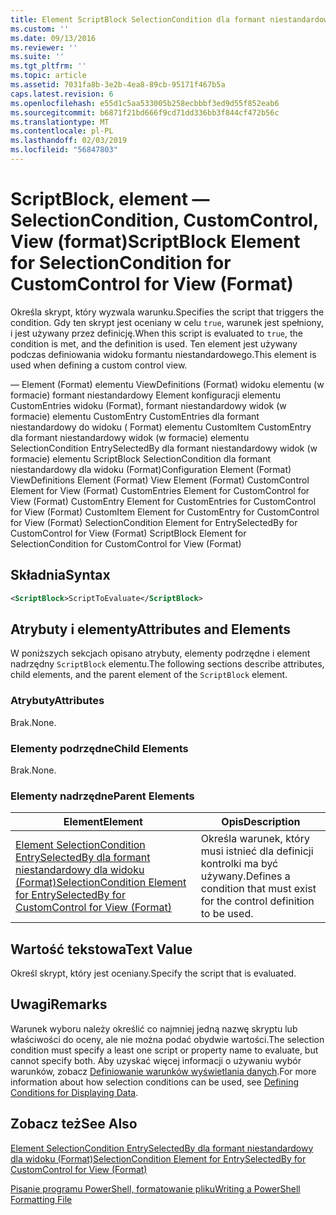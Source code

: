 ```yaml
---
title: Element ScriptBlock SelectionCondition dla formant niestandardowy dla widoku (Format) | Dokumentacja firmy Microsoft
ms.custom: ''
ms.date: 09/13/2016
ms.reviewer: ''
ms.suite: ''
ms.tgt_pltfrm: ''
ms.topic: article
ms.assetid: 7031fa8b-3e2b-4ea8-89cb-95171f467b5a
caps.latest.revision: 6
ms.openlocfilehash: e55d1c5aa533005b258ecbbbf3ed9d55f852eab6
ms.sourcegitcommit: b6871f21bd666f9cd71dd336bb3f844cf472b56c
ms.translationtype: MT
ms.contentlocale: pl-PL
ms.lasthandoff: 02/03/2019
ms.locfileid: "56847803"
---
```

# <a name="scriptblock-element-for-selectioncondition-for-customcontrol-for-view-format"></a><span data-ttu-id="02403-102">ScriptBlock, element — SelectionCondition, CustomControl, View (format)</span><span class="sxs-lookup"><span data-stu-id="02403-102">ScriptBlock Element for SelectionCondition for CustomControl for View (Format)</span></span>

<span data-ttu-id="02403-103">Określa skrypt, który wyzwala warunku.</span><span class="sxs-lookup"><span data-stu-id="02403-103">Specifies the script that triggers the condition.</span></span> <span data-ttu-id="02403-104">Gdy ten skrypt jest oceniany w celu `true`, warunek jest spełniony, i jest używany przez definicję.</span><span class="sxs-lookup"><span data-stu-id="02403-104">When this script is evaluated to `true`, the condition is met, and the definition is used.</span></span> <span data-ttu-id="02403-105">Ten element jest używany podczas definiowania widoku formantu niestandardowego.</span><span class="sxs-lookup"><span data-stu-id="02403-105">This element is used when defining a custom control view.</span></span>

<span data-ttu-id="02403-106">— Element (Format) elementu ViewDefinitions (Format) widoku elementu (w formacie) formant niestandardowy Element konfiguracji elementu CustomEntries widoku (Format), formant niestandardowy widok (w formacie) elementu CustomEntry CustomEntries dla formant niestandardowy do widoku ( Format) elementu CustomItem CustomEntry dla formant niestandardowy widok (w formacie) elementu SelectionCondition EntrySelectedBy dla formant niestandardowy widok (w formacie) elementu ScriptBlock SelectionCondition dla formant niestandardowy dla widoku (Format)</span><span class="sxs-lookup"><span data-stu-id="02403-106">Configuration Element (Format) ViewDefinitions Element (Format) View Element (Format) CustomControl Element for View (Format) CustomEntries Element for CustomControl for View (Format) CustomEntry Element for CustomEntries for CustomControl for View (Format) CustomItem Element for CustomEntry for CustomControl for View (Format) SelectionCondition Element for EntrySelectedBy for CustomControl for View (Format) ScriptBlock Element for SelectionCondition for CustomControl for View (Format)</span></span>

## <a name="syntax"></a><span data-ttu-id="02403-107">Składnia</span><span class="sxs-lookup"><span data-stu-id="02403-107">Syntax</span></span>

```xml
<ScriptBlock>ScriptToEvaluate</ScriptBlock>
```

## <a name="attributes-and-elements"></a><span data-ttu-id="02403-108">Atrybuty i elementy</span><span class="sxs-lookup"><span data-stu-id="02403-108">Attributes and Elements</span></span>

<span data-ttu-id="02403-109">W poniższych sekcjach opisano atrybuty, elementy podrzędne i element nadrzędny `ScriptBlock` elementu.</span><span class="sxs-lookup"><span data-stu-id="02403-109">The following sections describe attributes, child elements, and the parent element of the `ScriptBlock` element.</span></span>

### <a name="attributes"></a><span data-ttu-id="02403-110">Atrybuty</span><span class="sxs-lookup"><span data-stu-id="02403-110">Attributes</span></span>

<span data-ttu-id="02403-111">Brak.</span><span class="sxs-lookup"><span data-stu-id="02403-111">None.</span></span>

### <a name="child-elements"></a><span data-ttu-id="02403-112">Elementy podrzędne</span><span class="sxs-lookup"><span data-stu-id="02403-112">Child Elements</span></span>

<span data-ttu-id="02403-113">Brak.</span><span class="sxs-lookup"><span data-stu-id="02403-113">None.</span></span>

### <a name="parent-elements"></a><span data-ttu-id="02403-114">Elementy nadrzędne</span><span class="sxs-lookup"><span data-stu-id="02403-114">Parent Elements</span></span>

|<span data-ttu-id="02403-115">Element</span><span class="sxs-lookup"><span data-stu-id="02403-115">Element</span></span>|<span data-ttu-id="02403-116">Opis</span><span class="sxs-lookup"><span data-stu-id="02403-116">Description</span></span>|
|-------------|-----------------|
|[<span data-ttu-id="02403-117">Element SelectionCondition EntrySelectedBy dla formant niestandardowy dla widoku (Format)</span><span class="sxs-lookup"><span data-stu-id="02403-117">SelectionCondition Element for EntrySelectedBy for CustomControl for View (Format)</span></span>](./selectioncondition-element-for-entryselectedby-for-customcontrol-format.md)|<span data-ttu-id="02403-118">Określa warunek, który musi istnieć dla definicji kontrolki ma być używany.</span><span class="sxs-lookup"><span data-stu-id="02403-118">Defines a condition that must exist for the control definition to be used.</span></span>|

## <a name="text-value"></a><span data-ttu-id="02403-119">Wartość tekstowa</span><span class="sxs-lookup"><span data-stu-id="02403-119">Text Value</span></span>

<span data-ttu-id="02403-120">Określ skrypt, który jest oceniany.</span><span class="sxs-lookup"><span data-stu-id="02403-120">Specify the script that is evaluated.</span></span>

## <a name="remarks"></a><span data-ttu-id="02403-121">Uwagi</span><span class="sxs-lookup"><span data-stu-id="02403-121">Remarks</span></span>

<span data-ttu-id="02403-122">Warunek wyboru należy określić co najmniej jedną nazwę skryptu lub właściwości do oceny, ale nie można podać obydwie wartości.</span><span class="sxs-lookup"><span data-stu-id="02403-122">The selection condition must specify a least one script or property name to evaluate, but cannot specify both.</span></span> <span data-ttu-id="02403-123">Aby uzyskać więcej informacji o używaniu wybór warunków, zobacz [Definiowanie warunków wyświetlania danych](./defining-conditions-for-displaying-data.md).</span><span class="sxs-lookup"><span data-stu-id="02403-123">For more information about how selection conditions can be used, see [Defining Conditions for Displaying Data](./defining-conditions-for-displaying-data.md).</span></span>

## <a name="see-also"></a><span data-ttu-id="02403-124">Zobacz też</span><span class="sxs-lookup"><span data-stu-id="02403-124">See Also</span></span>

[<span data-ttu-id="02403-125">Element SelectionCondition EntrySelectedBy dla formant niestandardowy dla widoku (Format)</span><span class="sxs-lookup"><span data-stu-id="02403-125">SelectionCondition Element for EntrySelectedBy for CustomControl for View (Format)</span></span>](./selectioncondition-element-for-entryselectedby-for-customcontrol-format.md)

[<span data-ttu-id="02403-126">Pisanie programu PowerShell, formatowanie pliku</span><span class="sxs-lookup"><span data-stu-id="02403-126">Writing a PowerShell Formatting File</span></span>](./writing-a-powershell-formatting-file.md)
